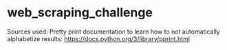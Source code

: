 # web_scraping_challenge

Sources used: Pretty print documentation to learn how to not automatically alphabetize results: https://docs.python.org/3/library/pprint.html